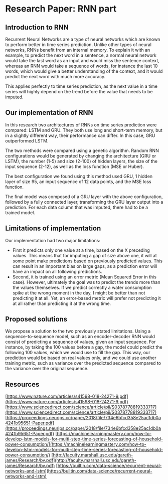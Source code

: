 # Research Paper: RNN part

## Introduction to RNN 

Recurrent Neural Networks are a type of neural networks which are known to
perform better in time series prediction. Unlike other types of neural networks,
RNNs benefit from an internal memory. To explain it with an example, to predict
the next word in a sentence, a normal neural network would take the last word as
an input and would miss the sentence context, whereas an RNN would take a
sequence of words, for instance the last 10 words, which would give a better
understanding of the context, and it would predict the next word with much more
accuracy. 

This applies perfectly to time series prediction, as the next value in a time
series will highly depend on the trend before the value that needs to be imputed. 

## Our implementation of RNN 

In this research two architectures of RNNs on time series prediction were
compared: LSTM and GRU. They both use long and short-term memory, but in a
slightly different way, their performance can differ. In this case, GRU
outperformed LSTM. 

The two methods were compared using a genetic algorithm. Random RNN
configurations would be generated by changing the architecture (GRU or LSTM),
the number (1-5) and size (2-100) of hidden layers, the size of the input
sequence (2-12), as well as the loss function (MSE or Huber). 

The best configuration we found using this method used GRU, 1 hidden layer of
size 95, an input sequence of 12 data points, and the MSE loss function. 

The final model was composed of a GRU layer with the above configuration,
followed by a fully connected layer, transforming the GRU layer output into a
prediction. For each data column that was imputed, there had to be a trained
model. 

## Limitations of implementation 

Our implementation had two major limitations: 
- First it predicts only one value at a time, based on the X preceding values.
This means that for imputing a gap of size above one, it will at some point
make predictions based on previously predicted values. This can result in an
important bias on large gaps, as a prediction error will have an impact on all
following predictions. 
- Second, it is trained using an error metric (Mean Squared Error in this case).
However, ultimately the goal was to predict the trends more than the values
themselves. If we predict correctly a water consumption spike at the wrong
moment in the day, I might be better than not predicting it at all. Yet, an
error-based metric will prefer not predicting it at all rather than predicting
it at the wrong time. 

## Proposed solutions 

We propose a solution to the two previously stated limitations. Using a
sequence-to-sequence model, such as an encoder-decoder RNN would consist of
predicting a sequence of values, given an input sequence. For instance, by
taking the 100 values before a gap, the model could predict the following 100
values, which we would use to fill the gap. This way, our prediction would be
based on real values only, and we could use another training metric, such as
variance over the predicted sequence compared to the variance over the original
sequence. 

## Resources

[https://www.nature.com/articles/s41598-018-24271-9.pdf](https://www.nature.com/articles/s41598-018-24271-9.pdf) 
[https://www.sciencedirect.com/science/article/pii/S0378778819333717](https://www.sciencedirect.com/science/article/pii/S0378778819333717)
[https://proceedings.neurips.cc/paper/2018/file/734e6bfcd358e25ac1db0a4241b95651-Paper.pdf](https://proceedings.neurips.cc/paper/2018/file/734e6bfcd358e25ac1db0a4241b95651-Paper.pdf)
[https://machinelearningmastery.com/how-to-develop-lstm-models-for-multi-step-time-series-forecasting-of-household-power-consumption/](https://machinelearningmastery.com/how-to-develop-lstm-models-for-multi-step-time-series-forecasting-of-household-power-consumption/)
[http://faculty.marshall.usc.edu/gareth-james/Research/bv.pdf](http://faculty.marshall.usc.edu/gareth-james/Research/bv.pdf)
[https://builtin.com/data-science/recurrent-neural-networks-and-lstm](https://builtin.com/data-science/recurrent-neural-networks-and-lstm)
